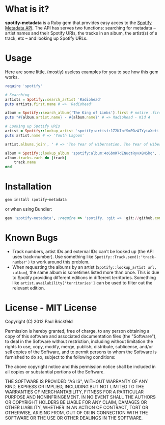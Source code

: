 # What is it?

**spotify-metadata** is a Ruby gem that provides easy acces to the [Spotify Metadata API](http://developer.spotify.com/en/metadata-api/overview/). The API has serves two functions: searching for metadata – artist names and their Spotify URIs, the tracks in an album, the artist(s) of a track, etc – and looking up Spotify URLs.

# Usage

Here are some little, (mostly) useless examples for you to see how this gem works.

```ruby
require 'spotify'

# Searching
artists = Spotify::search_artist 'Radiohead'
puts artists.first.name # => 'Radiohead'

album = Spotify::search_album('The King of Limbs').first # notice .first.
puts "#{album.artist.name} - #{album.name}" # => Radiohead - Kid A

# Looking up Spotify URIs
artist = Spotify::lookup_artist 'spotify:artist:1Z2KInfSmPOzAIYyiaXeti', :album
puts artist.name # => 'Youth Lagoon'

artist.albums.join', ' # => 'The Year of Hibernation, The Year of Hibernation' (See the 'Known Bugs')

album = Spotify::lookup_album 'spotify:album:4oGbmR7dENuqtRyvX8MShq', :track
album.tracks.each do |track|
	track.name
end
```

# Installation

```ruby
gem install spotify-metadata
```

or when using Bundler:

```ruby
gem 'spotify-metadata', :require => 'spotify, :git => 'git://github.com/britishtea/spotify.git'
```

# Known Bugs

- Track numbers, artist IDs and external IDs can't be looked up (the API uses track-number). Use something like `Spotify::Track.send(:'track-number')` to work around this problem.
- When requesting the albums by an artist (`Spotify::lookup_artist url, :album`), the same album is sometimes listed more than once. This is due to Spotify providing different editions in different territories. Something like `artist.availability['territories']` can be used to filter out the relevant edition.

# License - MIT License

Copyright (C) 2012 Paul Brickfeld

Permission is hereby granted, free of charge, to any person obtaining a copy of
this software and associated documentation files (the "Software"), to deal in
the Software without restriction, including without limitation the rights to
use, copy, modify, merge, publish, distribute, sublicense, and/or sell copies
of the Software, and to permit persons to whom the Software is furnished to do
so, subject to the following conditions:

The above copyright notice and this permission notice shall be included in all
copies or substantial portions of the Software.

THE SOFTWARE IS PROVIDED "AS IS", WITHOUT WARRANTY OF ANY KIND, EXPRESS OR
IMPLIED, INCLUDING BUT NOT LIMITED TO THE WARRANTIES OF MERCHANTABILITY,
FITNESS FOR A PARTICULAR PURPOSE AND NONINFRINGEMENT. IN NO EVENT SHALL THE
AUTHORS OR COPYRIGHT HOLDERS BE LIABLE FOR ANY CLAIM, DAMAGES OR OTHER
LIABILITY, WHETHER IN AN ACTION OF CONTRACT, TORT OR OTHERWISE, ARISING FROM,
OUT OF OR IN CONNECTION WITH THE SOFTWARE OR THE USE OR OTHER DEALINGS IN THE
SOFTWARE.